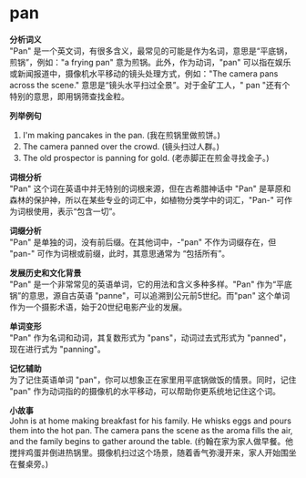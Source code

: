 # pan

**分析词义**  
"Pan" 是一个英文词，有很多含义，最常见的可能是作为名词，意思是“平底锅，煎锅”，例如："a frying pan" 意为煎锅。此外，作为动词，"pan" 可以指在娱乐或新闻报道中，摄像机水平移动的镜头处理方式，例如："The camera pans across the scene." 意思是“镜头水平扫过全景”。对于金矿工人，" pan "还有个特别的意思，即用锅筛查找金粒。

  

**列举例句**

  

1.  I'm making pancakes in the pan. (我在煎锅里做煎饼。)
2.  The camera panned over the crowd. (镜头扫过人群。)
3.  The old prospector is panning for gold. (老赤脚正在煎金寻找金子。)

  

**词根分析**  
"Pan" 这个词在英语中并无特别的词根来源，但在古希腊神话中 "Pan" 是草原和森林的保护神，所以在某些专业的词汇中，如植物分类学中的词汇，"Pan-" 可作为词根使用，表示“包含一切”。

  

**词缀分析**  
"Pan" 是单独的词，没有前后缀。在其他词中，-"pan" 不作为词缀存在，但 "pan-" 可作为词根或前缀，此时，其意思通常为 “包括所有”。

  

**发展历史和文化背景**  
"Pan" 是一个非常常见的英语单词，它的用法和含义多种多样。"Pan" 作为“平底锅”的意思，源自古英语 "panne"，可以追溯到公元前5世纪。而"pan" 这个单词作为一个摄影术语，始于20世纪电影产业的发展。

  

**单词变形**  
"Pan" 作为名词和动词，其复数形式为 "pans"，动词过去式形式为 "panned"，现在进行式为 "panning"。

  

**记忆辅助**  
为了记住英语单词 "pan"，你可以想象正在家里用平底锅做饭的情景。同时，记住 "pan" 作为动词指的的摄像机的水平移动，可以帮助你更系统地记住这个词。

  

**小故事**  
John is at home making breakfast for his family. He whisks eggs and pours them into the hot pan. The camera pans the scene as the aroma fills the air, and the family begins to gather around the table. (约翰在家为家人做早餐。他搅拌鸡蛋并倒进热锅里。摄像机扫过这个场景，随着香气弥漫开来，家人开始围坐在餐桌旁。)
